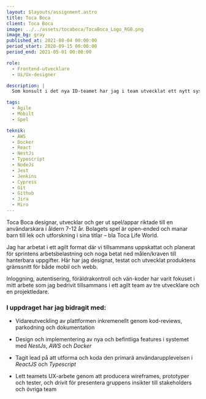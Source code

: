 ```yaml
---
layout: $layouts/assignment.astro
title: Toca Boca
client: Toca Boca
image: ../../assets/tocaboca/TocaBoca_Logo_RGB.png
image_bg: gray
published_at: 2021-08-04 00:00:00
period_start: 2020-09-15 00:00:00
period_end: 2021-05-01 00:00:00

role:
  - Frontend-utvecklare
  - Ui/Ux-designer

description: |
  Som konsult i det nya ID-teamet har jag i team utvecklat ett nytt system som möjliggör för multiplayer-funktionalitet i bolagets framtida appar och spel.

tags:
  - Agile
  - Mobilt
  - Spel

teknik:
  - AWS
  - Docker
  - React
  - NestJs
  - Typescript
  - NodeJs
  - Jest
  - Jenkins
  - Cypress
  - Git
  - Github
  - Jira
  - Miro
---
```


Toca Boca designar, utvecklar och ger ut spel/appar riktade till en användarskara i åldern 7-12 år. Bolagets spel är open-ended och manar barn till lek och utforskning i sina titlar – bla Toca Life World.

Jag har arbetat i ett agilt format där vi tillsammans uppskattat och planerat för sprintens arbetsbelastning och noga betat ned målen/kraven till hanterbara uppgifter. Här har jag designat, testat och utvecklat produktens gränssnitt för både mobil och webb.

Inloggning, autentisering, föräldrakontroll och vän-koder har varit fokuset i mitt arbete som jag bedrivit tillsammans i ett agilt team av tre utvecklare och en projektledare.

### I uppdraget har jag bidragit med:

- Vidareutveckling av plattformen inkremenellt genom kod-reviews, parkodning och dokumentation

- Design och implementering av nya och befintliga features i systemet med _NestJs_, _AWS_ och _Docker_

- Tagit lead på att utforma och koda den primarä användarupplevelsen i _ReactJS_ och _Typescript_

- Lett teamets UX-arbete genom att producera wireframes, prototyper och tester, och drivit för presentera gruppens insikter till stakeholders och övriga team
